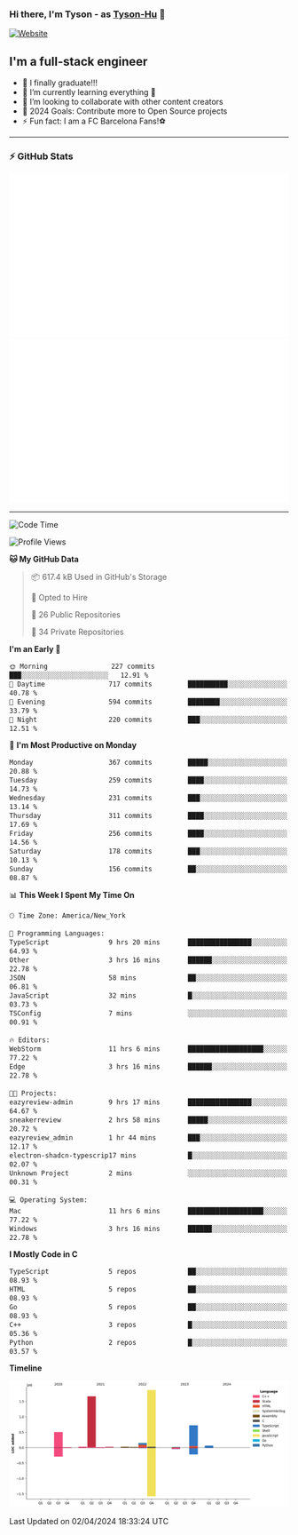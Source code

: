 ### Hi there, I'm Tyson - as [Tyson-Hu][website] 👋

[![Website](https://img.shields.io/website?label=Tianzhe.me&style=for-the-badge&url=https%3A%2F%2Ftianzhe.me)](https://tianzhe.me)


## I'm a full-stack engineer

- 🔭 I finally graduate!!!
- 🌱 I’m currently learning everything 🤣
- 👯 I’m looking to collaborate with other content creators
- 🥅 2024 Goals: Contribute more to Open Source projects
- ⚡ Fun fact: I am a FC Barcelona Fans!⚽️

---

### ⚡️ GitHub Stats
![](https://raw.githubusercontent.com/Tyson-Hu/github-stats-card/master/generated/overview.svg)
![](https://raw.githubusercontent.com/Tyson-Hu/github-stats-card/master/generated/languages.svg)

---

<!--START_SECTION:waka-->
![Code Time](http://img.shields.io/badge/Code%20Time-91%20hrs%2025%20mins-blue)

![Profile Views](http://img.shields.io/badge/Profile%20Views-0-blue)

**🐱 My GitHub Data** 

> 📦 617.4 kB Used in GitHub's Storage 
 > 
> 💼 Opted to Hire
 > 
> 📜 26 Public Repositories 
 > 
> 🔑 34 Private Repositories 
 > 
**I'm an Early 🐤** 

```text
🌞 Morning                227 commits         ███░░░░░░░░░░░░░░░░░░░░░░   12.91 % 
🌆 Daytime                717 commits         ██████████░░░░░░░░░░░░░░░   40.78 % 
🌃 Evening                594 commits         ████████░░░░░░░░░░░░░░░░░   33.79 % 
🌙 Night                  220 commits         ███░░░░░░░░░░░░░░░░░░░░░░   12.51 % 
```
📅 **I'm Most Productive on Monday** 

```text
Monday                   367 commits         █████░░░░░░░░░░░░░░░░░░░░   20.88 % 
Tuesday                  259 commits         ████░░░░░░░░░░░░░░░░░░░░░   14.73 % 
Wednesday                231 commits         ███░░░░░░░░░░░░░░░░░░░░░░   13.14 % 
Thursday                 311 commits         ████░░░░░░░░░░░░░░░░░░░░░   17.69 % 
Friday                   256 commits         ████░░░░░░░░░░░░░░░░░░░░░   14.56 % 
Saturday                 178 commits         ███░░░░░░░░░░░░░░░░░░░░░░   10.13 % 
Sunday                   156 commits         ██░░░░░░░░░░░░░░░░░░░░░░░   08.87 % 
```


📊 **This Week I Spent My Time On** 

```text
🕑︎ Time Zone: America/New_York

💬 Programming Languages: 
TypeScript               9 hrs 20 mins       ████████████████░░░░░░░░░   64.93 % 
Other                    3 hrs 16 mins       ██████░░░░░░░░░░░░░░░░░░░   22.78 % 
JSON                     58 mins             ██░░░░░░░░░░░░░░░░░░░░░░░   06.81 % 
JavaScript               32 mins             █░░░░░░░░░░░░░░░░░░░░░░░░   03.73 % 
TSConfig                 7 mins              ░░░░░░░░░░░░░░░░░░░░░░░░░   00.91 % 

🔥 Editors: 
WebStorm                 11 hrs 6 mins       ███████████████████░░░░░░   77.22 % 
Edge                     3 hrs 16 mins       ██████░░░░░░░░░░░░░░░░░░░   22.78 % 

🐱‍💻 Projects: 
eazyreview-admin         9 hrs 17 mins       ████████████████░░░░░░░░░   64.67 % 
sneakerreview            2 hrs 58 mins       █████░░░░░░░░░░░░░░░░░░░░   20.72 % 
eazyreview_admin         1 hr 44 mins        ███░░░░░░░░░░░░░░░░░░░░░░   12.17 % 
electron-shadcn-typescrip17 mins             █░░░░░░░░░░░░░░░░░░░░░░░░   02.07 % 
Unknown Project          2 mins              ░░░░░░░░░░░░░░░░░░░░░░░░░   00.31 % 

💻 Operating System: 
Mac                      11 hrs 6 mins       ███████████████████░░░░░░   77.22 % 
Windows                  3 hrs 16 mins       ██████░░░░░░░░░░░░░░░░░░░   22.78 % 
```

**I Mostly Code in C** 

```text
TypeScript               5 repos             ██░░░░░░░░░░░░░░░░░░░░░░░   08.93 % 
HTML                     5 repos             ██░░░░░░░░░░░░░░░░░░░░░░░   08.93 % 
Go                       5 repos             ██░░░░░░░░░░░░░░░░░░░░░░░   08.93 % 
C++                      3 repos             █░░░░░░░░░░░░░░░░░░░░░░░░   05.36 % 
Python                   2 repos             █░░░░░░░░░░░░░░░░░░░░░░░░   03.57 % 
```



**Timeline**

![Lines of Code chart](https://raw.githubusercontent.com/Tyson-Hu/Tyson-Hu/main/assets/bar_graph.png)


 Last Updated on 02/04/2024 18:33:24 UTC
<!--END_SECTION:waka-->


[website]: https://github.com/Tyson-Hu
